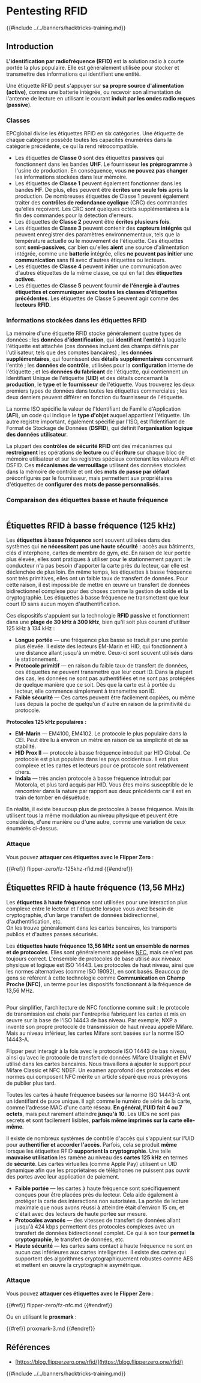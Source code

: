 # Pentesting RFID

{{#include ../../banners/hacktricks-training.md}}

## Introduction

**L'identification par radiofréquence (RFID)** est la solution radio à courte portée la plus populaire. Elle est généralement utilisée pour stocker et transmettre des informations qui identifient une entité.

Une étiquette RFID peut s'appuyer sur **sa propre source d'alimentation (active)**, comme une batterie intégrée, ou recevoir son alimentation de l'antenne de lecture en utilisant le courant **induit par les ondes radio reçues** (**passive**).

### Classes

EPCglobal divise les étiquettes RFID en six catégories. Une étiquette de chaque catégorie possède toutes les capacités énumérées dans la catégorie précédente, ce qui la rend rétrocompatible.

- Les étiquettes de **Classe 0** sont des étiquettes **passives** qui fonctionnent dans les bandes **UHF**. Le fournisseur **les préprogramme** à l'usine de production. En conséquence, vous **ne pouvez pas changer** les informations stockées dans leur mémoire.
- Les étiquettes de **Classe 1** peuvent également fonctionner dans les bandes **HF**. De plus, elles peuvent être **écrites une seule fois** après la production. De nombreuses étiquettes de Classe 1 peuvent également traiter des **contrôles de redondance cyclique** (CRC) des commandes qu'elles reçoivent. Les CRC sont quelques octets supplémentaires à la fin des commandes pour la détection d'erreurs.
- Les étiquettes de **Classe 2** peuvent être **écrites plusieurs fois**.
- Les étiquettes de **Classe 3** peuvent contenir des **capteurs intégrés** qui peuvent enregistrer des paramètres environnementaux, tels que la température actuelle ou le mouvement de l'étiquette. Ces étiquettes sont **semi-passives**, car bien qu'elles **aient** une source d'alimentation intégrée, comme une **batterie** intégrée, elles **ne peuvent pas initier** une **communication** sans fil avec d'autres étiquettes ou lecteurs.
- Les étiquettes de **Classe 4** peuvent initier une communication avec d'autres étiquettes de la même classe, ce qui en fait des **étiquettes actives**.
- Les étiquettes de **Classe 5** peuvent fournir **de l'énergie à d'autres étiquettes et communiquer avec toutes les classes d'étiquettes précédentes**. Les étiquettes de Classe 5 peuvent agir comme des **lecteurs RFID**.

### Informations stockées dans les étiquettes RFID

La mémoire d'une étiquette RFID stocke généralement quatre types de données : les **données d'identification**, qui **identifient** l'**entité** à laquelle l'étiquette est attachée (ces données incluent des champs définis par l'utilisateur, tels que des comptes bancaires) ; les **données supplémentaires**, qui fournissent des **détails** **supplémentaires** concernant l'entité ; les **données de contrôle**, utilisées pour la **configuration** interne de l'étiquette ; et les **données du fabricant** de l'étiquette, qui contiennent un Identifiant Unique de l'étiquette (**UID**) et des détails concernant la **production**, le **type** et le **fournisseur** de l'étiquette. Vous trouverez les deux premiers types de données dans toutes les étiquettes commerciales ; les deux derniers peuvent différer en fonction du fournisseur de l'étiquette.

La norme ISO spécifie la valeur de l'Identifiant de Famille d'Application (**AFI**), un code qui indique le **type d'objet** auquel appartient l'étiquette. Un autre registre important, également spécifié par l'ISO, est l'Identifiant de Format de Stockage de Données (**DSFID**), qui définit l'**organisation logique des données utilisateur**.

La plupart des **contrôles de sécurité RFID** ont des mécanismes qui **restreignent** les opérations de **lecture** ou d'**écriture** sur chaque bloc de mémoire utilisateur et sur les registres spéciaux contenant les valeurs AFI et DSFID. Ces **mécanismes de verrouillage** utilisent des données stockées dans la mémoire de contrôle et ont des **mots de passe par défaut** préconfigurés par le fournisseur, mais permettent aux propriétaires d'étiquettes de **configurer des mots de passe personnalisés**.

### Comparaison des étiquettes basse et haute fréquence

<figure><img src="../../images/image (983).png" alt=""><figcaption></figcaption></figure>

## Étiquettes RFID à basse fréquence (125 kHz)

Les **étiquettes à basse fréquence** sont souvent utilisées dans des systèmes qui **ne nécessitent pas une haute sécurité** : accès aux bâtiments, clés d'interphone, cartes de membre de gym, etc. En raison de leur portée plus élevée, elles sont pratiques à utiliser pour le stationnement payant : le conducteur n'a pas besoin d'apporter la carte près du lecteur, car elle est déclenchée de plus loin. En même temps, les étiquettes à basse fréquence sont très primitives, elles ont un faible taux de transfert de données. Pour cette raison, il est impossible de mettre en œuvre un transfert de données bidirectionnel complexe pour des choses comme la gestion de solde et la cryptographie. Les étiquettes à basse fréquence ne transmettent que leur court ID sans aucun moyen d'authentification.

Ces dispositifs s'appuient sur la technologie **RFID passive** et fonctionnent dans une **plage de 30 kHz à 300 kHz**, bien qu'il soit plus courant d'utiliser 125 kHz à 134 kHz :

- **Longue portée** — une fréquence plus basse se traduit par une portée plus élevée. Il existe des lecteurs EM-Marin et HID, qui fonctionnent à une distance allant jusqu'à un mètre. Ceux-ci sont souvent utilisés dans le stationnement.
- **Protocole primitif** — en raison du faible taux de transfert de données, ces étiquettes ne peuvent transmettre que leur court ID. Dans la plupart des cas, les données ne sont pas authentifiées et ne sont pas protégées de quelque manière que ce soit. Dès que la carte est à portée du lecteur, elle commence simplement à transmettre son ID.
- **Faible sécurité** — Ces cartes peuvent être facilement copiées, ou même lues depuis la poche de quelqu'un d'autre en raison de la primitivité du protocole.

**Protocoles 125 kHz populaires :**

- **EM-Marin** — EM4100, EM4102. Le protocole le plus populaire dans la CEI. Peut être lu à environ un mètre en raison de sa simplicité et de sa stabilité.
- **HID Prox II** — protocole à basse fréquence introduit par HID Global. Ce protocole est plus populaire dans les pays occidentaux. Il est plus complexe et les cartes et lecteurs pour ce protocole sont relativement chers.
- **Indala** — très ancien protocole à basse fréquence introduit par Motorola, et plus tard acquis par HID. Vous êtes moins susceptible de le rencontrer dans la nature par rapport aux deux précédents car il est en train de tomber en désuétude.

En réalité, il existe beaucoup plus de protocoles à basse fréquence. Mais ils utilisent tous la même modulation au niveau physique et peuvent être considérés, d'une manière ou d'une autre, comme une variation de ceux énumérés ci-dessus.

### Attaque

Vous pouvez **attaquer ces étiquettes avec le Flipper Zero** :

{{#ref}}
flipper-zero/fz-125khz-rfid.md
{{#endref}}

## Étiquettes RFID à haute fréquence (13,56 MHz)

Les **étiquettes à haute fréquence** sont utilisées pour une interaction plus complexe entre le lecteur et l'étiquette lorsque vous avez besoin de cryptographie, d'un large transfert de données bidirectionnel, d'authentification, etc.\
On les trouve généralement dans les cartes bancaires, les transports publics et d'autres passes sécurisés.

Les **étiquettes haute fréquence 13,56 MHz sont un ensemble de normes et de protocoles**. Elles sont généralement appelées [NFC](https://nfc-forum.org/what-is-nfc/about-the-technology/), mais ce n'est pas toujours correct. L'ensemble de protocoles de base utilisé aux niveaux physique et logique est ISO 14443. Les protocoles de haut niveau, ainsi que les normes alternatives (comme ISO 19092), en sont basés. Beaucoup de gens se réfèrent à cette technologie comme **Communication en Champ Proche (NFC)**, un terme pour les dispositifs fonctionnant à la fréquence de 13,56 MHz.

<figure><img src="../../images/image (930).png" alt=""><figcaption></figcaption></figure>

Pour simplifier, l'architecture de NFC fonctionne comme suit : le protocole de transmission est choisi par l'entreprise fabriquant les cartes et mis en œuvre sur la base de l'ISO 14443 de bas niveau. Par exemple, NXP a inventé son propre protocole de transmission de haut niveau appelé Mifare. Mais au niveau inférieur, les cartes Mifare sont basées sur la norme ISO 14443-A.

Flipper peut interagir à la fois avec le protocole ISO 14443 de bas niveau, ainsi qu'avec le protocole de transfert de données Mifare Ultralight et EMV utilisé dans les cartes bancaires. Nous travaillons à ajouter le support pour Mifare Classic et NFC NDEF. Un examen approfondi des protocoles et des normes qui composent NFC mérite un article séparé que nous prévoyons de publier plus tard.

Toutes les cartes à haute fréquence basées sur la norme ISO 14443-A ont un identifiant de puce unique. Il agit comme le numéro de série de la carte, comme l'adresse MAC d'une carte réseau. **En général, l'UID fait 4 ou 7 octets**, mais peut rarement atteindre **jusqu'à 10**. Les UIDs ne sont pas secrets et sont facilement lisibles, **parfois même imprimés sur la carte elle-même**.

Il existe de nombreux systèmes de contrôle d'accès qui s'appuient sur l'UID pour **authentifier et accorder l'accès**. Parfois, cela se produit **même** lorsque les étiquettes RFID **supportent la cryptographie**. Une telle **mauvaise utilisation** les ramène au niveau des **cartes 125 kHz** en termes de **sécurité**. Les cartes virtuelles (comme Apple Pay) utilisent un UID dynamique afin que les propriétaires de téléphones ne puissent pas ouvrir des portes avec leur application de paiement.

- **Faible portée** — les cartes à haute fréquence sont spécifiquement conçues pour être placées près du lecteur. Cela aide également à protéger la carte des interactions non autorisées. La portée de lecture maximale que nous avons réussi à atteindre était d'environ 15 cm, et c'était avec des lecteurs de haute portée sur mesure.
- **Protocoles avancés** — des vitesses de transfert de données allant jusqu'à 424 kbps permettent des protocoles complexes avec un transfert de données bidirectionnel complet. Ce qui à son tour **permet la cryptographie**, le transfert de données, etc.
- **Haute sécurité** — les cartes sans contact à haute fréquence ne sont en aucun cas inférieures aux cartes intelligentes. Il existe des cartes qui supportent des algorithmes cryptographiquement robustes comme AES et mettent en œuvre la cryptographie asymétrique.

### Attaque

Vous pouvez **attaquer ces étiquettes avec le Flipper Zero** :

{{#ref}}
flipper-zero/fz-nfc.md
{{#endref}}

Ou en utilisant le **proxmark** :

{{#ref}}
proxmark-3.md
{{#endref}}

## Références

- [https://blog.flipperzero.one/rfid/](https://blog.flipperzero.one/rfid/)

{{#include ../../banners/hacktricks-training.md}}
